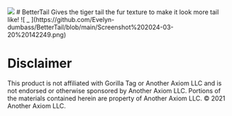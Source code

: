 <img src="https://img.shields.io/github/downloads/Evelyn-dumbass/BetterTail/total?label=Downloads">
# BetterTail
Gives the tiger tail the fur texture to make it look more tail like!
![ _ ](https://github.com/Evelyn-dumbass/BetterTail/blob/main/Screenshot%202024-03-20%20142249.png)

 # Disclaimer
This product is not affiliated with Gorilla Tag or Another Axiom LLC and is not endorsed or otherwise sponsored by Another Axiom LLC. Portions of the materials contained herein are property of Another Axiom LLC. © 2021 Another Axiom LLC.

